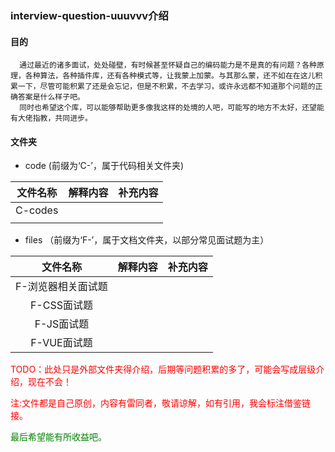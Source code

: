 ### interview-question-uuuvvv介绍
#### 目的
      通过最近的诸多面试，处处碰壁，有时候甚至怀疑自己的编码能力是不是真的有问题？各种原理，各种算法，各种插件库，还有各种模式等，让我蒙上加蒙。与其那么蒙，还不如在在这儿积累一下，尽管可能积累了还是会忘记，但是不积累，不去学习，或许永远都不知道那个问题的正确答案是什么样子吧。
      同时也希望这个库，可以能够帮助更多像我这样的处境的人吧，可能写的地方不太好，还望能有大佬指教，共同进步。
#### 文件夹
- code (前缀为‘C-’，属于代码相关文件夹)

|文件名称|解释内容|补充内容|
|:-:|:-:|:-:|
|C-codes|||
||||

- files （前缀为‘F-’，属于文档文件夹，以部分常见面试题为主）

|文件名称|解释内容|补充内容|
|:-:|:-:|:-:|
|F-浏览器相关面试题|||
|F-CSS面试题|||
|F-JS面试题|||
|F-VUE面试题|||

<p style='color:red'>TODO：此处只是外部文件夹得介绍，后期等问题积累的多了，可能会写成层级介绍，现在不会！</p>
<p style='color:red'>注:文件都是自己原创，内容有雷同者，敬请谅解，如有引用，我会标注借鉴链接。</p>
<p style='color:green'>最后希望能有所收益吧。</p>